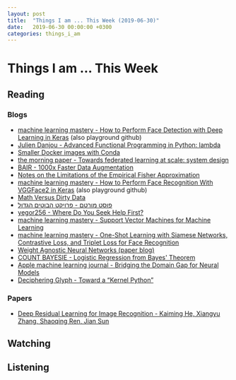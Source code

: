 ```yaml
---
layout: post
title:  "Things I am ... This Week (2019-06-30)"
date:   2019-06-30 00:00:00 +0300
categories: things_i_am
---
```


# Things I am ... This Week  

## Reading  

### Blogs

- [machine learning mastery - How to Perform Face Detection with Deep Learning in Keras][mlm1] (also playground github)
- [Julien Danjou - Advanced Functional Programming in Python: lambda][jd1]
- [Smaller Docker images with Conda][jcrist1]
- [the morning paper - Towards federated learning at scale: system design][mp1]
- [BAIR - 1000x Faster Data Augmentation][bair1]
- [Notes on the Limitations of the Empirical Fisher Approximation][inference1]
- [machine learning mastery - How to Perform Face Recognition With VGGFace2 in Keras][mlm2] (also playground github)
- [Math Versus Dirty Data][mathp1]
- [פוסט מורטם - פרויקט הבוטים הגדול][bot1]
- [yegor256 - Where Do You Seek Help First?][yegor1]
- [machine learning mastery - Support Vector Machines for Machine Learning][mlm3]
- [machine learning mastery - One-Shot Learning with Siamese Networks, Contrastive Loss, and Triplet Loss for Face Recognition][mlm4]
- [Weight Agnostic Neural Networks (paper blog)][dh1]
- [COUNT BAYESIE - Logistic Regression from Bayes' Theorem][cb1]
- [Apple machine learning journal - Bridging the Domain Gap for Neural Models][apple1]
- [Deciphering Glyph - Toward a “Kernel Python”][glyph1]

### Papers

- [Deep Residual Learning for Image Recognition - Kaiming He, Xiangyu Zhang, Shaoqing Ren, Jian Sun][paper1]

## Watching  

## Listening  

[mlm1]:https://machinelearningmastery.com/how-to-perform-face-detection-with-classical-and-deep-learning-methods-in-python-with-keras/
[jd1]:https://julien.danjou.info/python-functional-programming-lambda/
[jcrist1]:http://jcrist.github.io/conda-docker-tips.html
[mp1]:https://blog.acolyer.org/2019/06/07/towards-federated-learning-at-scale/
[bair1]:https://bair.berkeley.edu/blog/2019/06/07/data_aug/
[inference1]:https://www.inference.vc/on-empirical-fisher-information/
[mlm2]:https://machinelearningmastery.com/how-to-perform-face-recognition-with-vggface2-convolutional-neural-network-in-keras/
[mathp1]:https://jeremykun.com/2019/06/08/math-versus-data/
[bot1]:https://tech.b48.club/2019/06/10/post-mortem-big-bot-project.html
[yegor1]:https://www.yegor256.com/2019/06/11/where-do-you-seek-help.html
[mlm3]:https://machinelearningmastery.com/support-vector-machines-for-machine-learning/
[paper1]:https://www.cv-foundation.org/openaccess/content_cvpr_2016/papers/He_Deep_Residual_Learning_CVPR_2016_paper.pdf
[mlm4]:https://machinelearningmastery.com/one-shot-learning-with-siamese-networks-contrastive-and-triplet-loss-for-face-recognition/
[dh1]:https://weightagnostic.github.io/
[cb1]:https://www.countbayesie.com/blog/2019/6/12/logistic-regression-from-bayes-theorem
[apple1]:https://machinelearning.apple.com/2019/06/15/bridging-the-domain-gap-for-neural-models.html
[glyph1]:https://glyph.twistedmatrix.com/2019/06/kernel-python.html